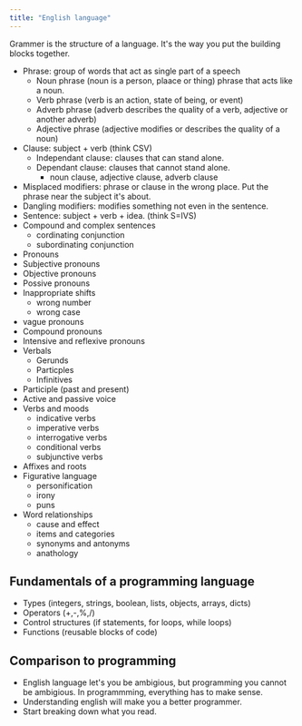 ```yaml
---
title: "English language"
---
```



Grammer is the structure of a language. It's the way you put the building blocks together.
- Phrase: group of words that act as single part of a speech
    - Noun phrase (noun is a person, plaace or thing) phrase that acts like a noun. 
    - Verb phrase (verb is an action, state of being, or event) 
    - Adverb phrase (adverb describes the quality of a verb, adjective or another adverb)
    - Adjective phrase (adjective modifies or describes the quality of a noun)
- Clause: subject + verb (think CSV)
    - Independant clause: clauses that can stand alone.
    - Dependant clause: clauses that cannot stand alone.
        - noun clause, adjective clause, adverb clause
- Misplaced modifiers: phrase or clause in the wrong place. Put the phrase near the subject it's about.
- Dangling modifiers: modifies something not even in the sentence.
- Sentence: subject + verb + idea. (think S=IVS)
- Compound and complex sentences
    - cordinating conjunction
    - subordinating conjunction
- Pronouns
- Subjective pronouns
- Objective pronouns
- Possive pronouns
- Inappropriate shifts
    - wrong number
    - wrong case
- vague pronouns
- Compound pronouns
- Intensive and reflexive pronouns
- Verbals
    - Gerunds
    - Particples
    - Infinitives
- Participle (past and present)
- Active and passive voice
- Verbs and moods
    - indicative verbs
    - imperative verbs
    - interrogative verbs
    - conditional verbs
    - subjunctive verbs
- Affixes and roots
- Figurative language
    - personification
    - irony
    - puns
- Word relationships
    - cause and effect
    - items and categories
    - synonyms and antonyms
    - anathology 

Fundamentals of a programming language
----
- Types (integers, strings, boolean, lists, objects, arrays, dicts)
- Operators (+,-,%,/)
- Control structures (if statements, for loops, while loops)
- Functions (reusable blocks of code)

Comparison to programming
---
- English language let's you be ambigious, but programming you cannot be ambigious. In programmming, everything has to make sense. 
- Understanding english will make you a better programmer. 
- Start breaking down what you read.  

